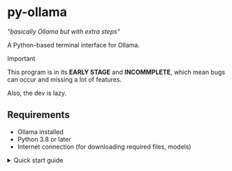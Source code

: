 # py-ollama
*"basically Ollama but with extra steps"*

A Python-based terminal interface for Ollama.
> [!IMPORTANT]  
> This program is in its **EARLY STAGE** and **INCOMMPLETE**, which mean bugs can occur and missing a lot of features.
>
> Also, the dev is lazy.

 
## Requirements
- Ollama installed
- Python 3.8 or later
- Internet connection (for downloading required files, models)
<details>
<summary>Quick start guide</summary>

  # Quick start guide
  
  ### 1. Preparing
  Assuming you have Python 3.8 (or later) and Ollama are already installed.
  Check if your Python install is compatible by running `py` or `python3` in terminal.
  If Python is installed, terminal should output like this:
  ```
  > py
  Python 3.12.7 (main, Feb  4 2025, 14:46:03) [GCC 14.2.0] on linux
  Type "help", "copyright", "credits" or "license" for more information.
  >>> 
  ```
  Otherwise, go to https://www.python.org/downloads/ to download Python.
  Also ensure Ollama is installed on your computer.
  
  ### 2. Running py-ollama
  Download or clone the repo.
  Install required dependencies from text file `requirements.txt`:
  ```
  py -m pip install -r requirements.txt
  ```
  Run `py-ollama` by running:
  ```
  py pyollama.py (if on Windows)
  python3 pyollama.py (if on macOS/Linux)
  ```
  then run:
  ```
  >> /pull [model]
  ```
  with `[model]` is name followed by amount of parameters (if have one) of your desired model.
  
  All downloadable models can be found here https://ollama.com/search
  
  Example:
  ```
  >> /pull llama3.2:1b
  ```
  The command above is used to pull a version of `llama3.2` model with 1 billion parameters for low-end computers.

  After pulling model, type your previously pulled model name to begin chatting.
  Follow on-screen instructions.
</details>
